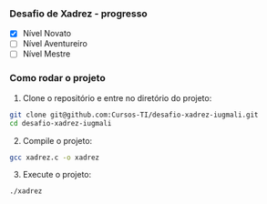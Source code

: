 ### Desafio de Xadrez - progresso

- [x] Nível Novato
- [ ] Nível Aventureiro
- [ ] Nível Mestre

### Como rodar o projeto

1. Clone o repositório e entre no diretório do projeto:
```bash
git clone git@github.com:Cursos-TI/desafio-xadrez-iugmali.git
cd desafio-xadrez-iugmali
```

2. Compile o projeto:
```bash
gcc xadrez.c -o xadrez
```

3. Execute o projeto:
```bash
./xadrez
```